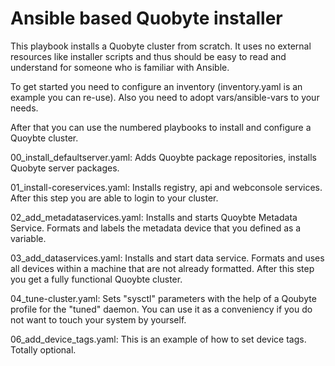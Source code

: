 # Ansible based Quobyte installer 

This playbook installs a Quobyte cluster from scratch. It uses no external resources like installer scripts and thus should be easy to read and understand for someone who is familiar with Ansible. 

To get started you need to configure an inventory (inventory.yaml is an example you can re-use). 
Also you need to adopt vars/ansible-vars to your needs.

After that you can use the numbered playbooks to install and configure a Quoybte cluster.

00_install_defaultserver.yaml: Adds Quoybte package repositories, installs Quobyte server packages.

01_install-coreservices.yaml: Installs registry, api and webconsole services. After this step you are able to login to your cluster.

02_add_metadataservices.yaml: Installs and starts Quoybte Metadata Service. Formats and labels the metadata device that you defined as a variable.

03_add_dataservices.yaml: Installs and start data service. Formats and uses all devices within a machine that are not already formatted. After this step you get a fully functional Quoybte cluster.

04_tune-cluster.yaml: Sets "sysctl" parameters with  the help of a Qoubyte profile for the "tuned" daemon. You can use it as a conveniency if you do not want to touch your system by yourself.

06_add_device_tags.yaml: This is an example of how to set device tags. Totally optional.





